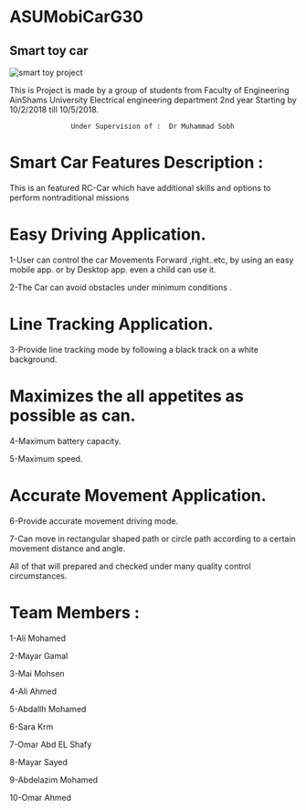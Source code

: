 # ASUMobiCarG30
## Smart toy car

![smart toy project](https://image.ibb.co/eJqG37/string.png)

This is Project is made by a group of students from Faculty of Engineering AinShams University Electrical engineering department 2nd year Starting by 10/2/2018 till 10/5/2018.

                   Under Supervision of :  Dr Muhammad Sobh



# Smart Car Features Description :

This is an featured RC-Car which have additional skills and options to perform nontraditional missions 


# Easy Driving Application.

  1-User can control the car Movements Forward ,right..etc, by using an easy mobile app. or by Desktop app. even a 
     child can use it. 
     
  2-The Car can avoid obstacles under minimum conditions . 
  

# Line Tracking Application.

   3-Provide line tracking mode by following a black track on a white background.
   

# Maximizes the all appetites as possible as can.

  4-Maximum battery capacity.
  
  5-Maximum speed.


# Accurate Movement Application. 

  6-Provide accurate movement driving mode.
  
  7-Can move in rectangular shaped path or circle path according to a certain movement distance and angle.
  

All of that will prepared and checked under many quality control circumstances.                                                                                      

#  Team Members :                    

1-Ali Mohamed

2-Mayar Gamal

3-Mai Mohsen

4-Ali Ahmed

5-Abdallh Mohamed

6-Sara Krm

7-Omar Abd EL Shafy

8-Mayar Sayed

9-Abdelazim Mohamed

10-Omar Ahmed


                                               





	

